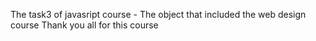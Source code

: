 The task3 of javasript course - The object that included the web design course
Thank you all for this course